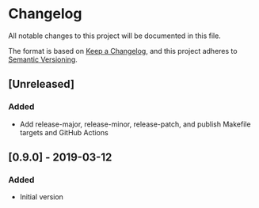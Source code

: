 
# Changelog
All notable changes to this project will be documented in this file.

The format is based on [Keep a Changelog](https://keepachangelog.com/en/1.0.0/),
and this project adheres to [Semantic Versioning](https://semver.org/spec/v2.0.0.html).

## [Unreleased]

### Added
- Add release-major, release-minor, release-patch, and publish Makefile targets and GitHub Actions

## [0.9.0] - 2019-03-12

### Added
- Initial version
